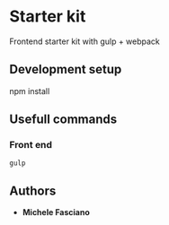 Starter kit
========

Frontend starter kit with gulp + webpack

## Development setup

npm install

## Usefull commands
### Front end
```
gulp
```

## Authors

* **Michele Fasciano**
